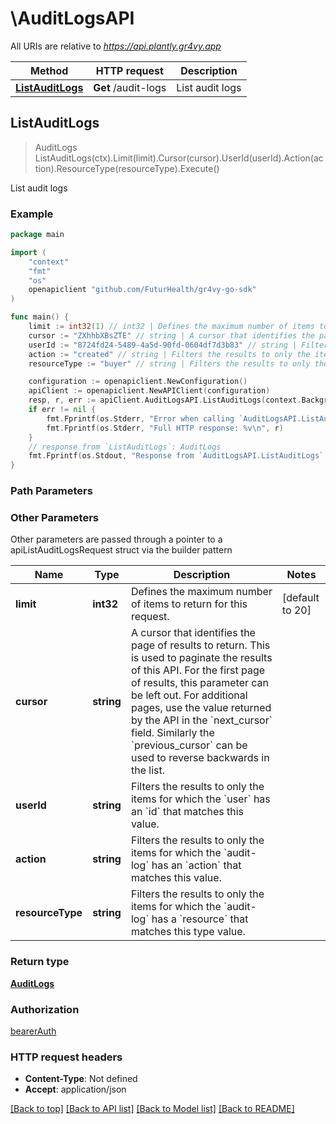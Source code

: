 # \AuditLogsAPI

All URIs are relative to *https://api.plantly.gr4vy.app*

Method | HTTP request | Description
------------- | ------------- | -------------
[**ListAuditLogs**](AuditLogsAPI.md#ListAuditLogs) | **Get** /audit-logs | List audit logs



## ListAuditLogs

> AuditLogs ListAuditLogs(ctx).Limit(limit).Cursor(cursor).UserId(userId).Action(action).ResourceType(resourceType).Execute()

List audit logs



### Example

```go
package main

import (
	"context"
	"fmt"
	"os"
	openapiclient "github.com/FuturHealth/gr4vy-go-sdk"
)

func main() {
	limit := int32(1) // int32 | Defines the maximum number of items to return for this request. (optional) (default to 20)
	cursor := "ZXhhbXBsZTE" // string | A cursor that identifies the page of results to return. This is used to paginate the results of this API.  For the first page of results, this parameter can be left out. For additional pages, use the value returned by the API in the `next_cursor` field. Similarly the `previous_cursor` can be used to reverse backwards in the list. (optional)
	userId := "8724fd24-5489-4a5d-90fd-0604df7d3b83" // string | Filters the results to only the items for which the `user` has an `id` that matches this value. (optional)
	action := "created" // string | Filters the results to only the items for which the `audit-log` has an `action` that matches this value. (optional)
	resourceType := "buyer" // string | Filters the results to only the items for which the `audit-log` has a `resource` that matches this type value. (optional)

	configuration := openapiclient.NewConfiguration()
	apiClient := openapiclient.NewAPIClient(configuration)
	resp, r, err := apiClient.AuditLogsAPI.ListAuditLogs(context.Background()).Limit(limit).Cursor(cursor).UserId(userId).Action(action).ResourceType(resourceType).Execute()
	if err != nil {
		fmt.Fprintf(os.Stderr, "Error when calling `AuditLogsAPI.ListAuditLogs``: %v\n", err)
		fmt.Fprintf(os.Stderr, "Full HTTP response: %v\n", r)
	}
	// response from `ListAuditLogs`: AuditLogs
	fmt.Fprintf(os.Stdout, "Response from `AuditLogsAPI.ListAuditLogs`: %v\n", resp)
}
```

### Path Parameters



### Other Parameters

Other parameters are passed through a pointer to a apiListAuditLogsRequest struct via the builder pattern


Name | Type | Description  | Notes
------------- | ------------- | ------------- | -------------
 **limit** | **int32** | Defines the maximum number of items to return for this request. | [default to 20]
 **cursor** | **string** | A cursor that identifies the page of results to return. This is used to paginate the results of this API.  For the first page of results, this parameter can be left out. For additional pages, use the value returned by the API in the &#x60;next_cursor&#x60; field. Similarly the &#x60;previous_cursor&#x60; can be used to reverse backwards in the list. | 
 **userId** | **string** | Filters the results to only the items for which the &#x60;user&#x60; has an &#x60;id&#x60; that matches this value. | 
 **action** | **string** | Filters the results to only the items for which the &#x60;audit-log&#x60; has an &#x60;action&#x60; that matches this value. | 
 **resourceType** | **string** | Filters the results to only the items for which the &#x60;audit-log&#x60; has a &#x60;resource&#x60; that matches this type value. | 

### Return type

[**AuditLogs**](AuditLogs.md)

### Authorization

[bearerAuth](../README.md#bearerAuth)

### HTTP request headers

- **Content-Type**: Not defined
- **Accept**: application/json

[[Back to top]](#) [[Back to API list]](../README.md#documentation-for-api-endpoints)
[[Back to Model list]](../README.md#documentation-for-models)
[[Back to README]](../README.md)

